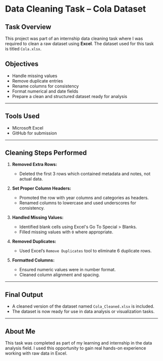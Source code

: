 # Data Cleaning Task – Cola Dataset

## Task Overview
This project was part of an internship data cleaning task where I was required to clean a raw dataset using **Excel**. The dataset used for this task is titled `Cola.xlsx`.

##  Objectives
- Handle missing values
- Remove duplicate entries
- Rename columns for consistency
- Format numerical and date fields
- Prepare a clean and structured dataset ready for analysis

---

## Tools Used
- Microsoft Excel
- GitHub for submission

---

##  Cleaning Steps Performed

1. **Removed Extra Rows:**
   - Deleted the first 3 rows which contained metadata and notes, not actual data.

2. **Set Proper Column Headers:**
   - Promoted the row with year columns and categories as headers.
   - Renamed columns to lowercase and used underscores for consistency.

3. **Handled Missing Values:**
   - Identified blank cells using Excel's Go To Special > Blanks.
   - Filled missing values with `0` where appropriate.

4. **Removed Duplicates:**
   - Used Excel’s `Remove Duplicates` tool to eliminate 6 duplicate rows.

5. **Formatted Columns:**
   - Ensured numeric values were in number format.
   - Cleaned column alignment and spacing.

---

## Final Output
- A cleaned version of the dataset named `Cola_Cleaned.xlsx` is included.
- The dataset is now ready for use in data analysis or visualization tasks.

---

##  About Me
This task was completed as part of my learning and internship in the data analysis field. I used this opportunity to gain real hands-on experience working with raw data in Excel.

